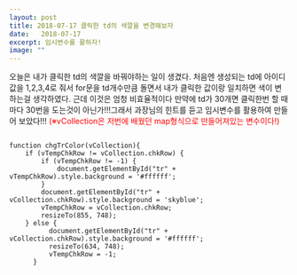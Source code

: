 ```yaml
---
layout: post
title: 2018-07-17 클릭한 td의 색깔을 변경해보자
date:   2018-07-17
excerpt: 임시변수를 활하자!
image: ""
---
```


<div>
오늘은 내가 클릭한 td의 색깔을 바꿔야하는 일이 생겼다.
처음엔 생성되는 td에 아이디값을 1,2,3,4로 줘서 for문을 td개수만큼 돌면서 내가 클릭한 값이랑 일치하면 색이 변하는걸 생각하였다.
근데 이것은 엄청 비효율적이다 만약에 td가 30개면 클릭한번 할 때마다 30번을 도는것이 아닌가!!!그래서 과장님의 힌트를 듣고 임시변수를 활용하여
    만들어 보았다!!! 
    <font color="red">(※vCollection은 저번에 배웠던 map형식으로 만들어져있는 변수이다!)</font>
<pre style="width:100%;">
<code>
function chgTrColor(vCollection){
    if (vTempChkRow != vCollection.chkRow) {
        if (vTempChkRow != -1) {
            document.getElementById("tr" + vTempChkRow).style.background = '#ffffff';
        }
        document.getElementById("tr" + vCollection.chkRow).style.background = 'skyblue';
        vTempChkRow = vCollection.chkRow;
        resizeTo(855, 748);
    } else {
          document.getElementById("tr" + vCollection.chkRow).style.background = '#ffffff';
          resizeTo(634, 748);
          vTempChkRow = -1;
      }
</code>
</pre>
</div>
